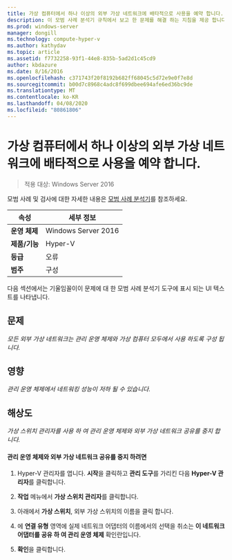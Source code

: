 ```yaml
---
title: 가상 컴퓨터에서 하나 이상의 외부 가상 네트워크에 배타적으로 사용을 예약 합니다.
description: 이 모범 사례 분석기 규칙에서 보고 한 문제를 해결 하는 지침을 제공 합니다.
ms.prod: windows-server
manager: dongill
ms.technology: compute-hyper-v
ms.author: kathydav
ms.topic: article
ms.assetid: f7732258-93f1-44e8-835b-5ad2d1c45cd9
author: kbdazure
ms.date: 8/16/2016
ms.openlocfilehash: c371743f20f8192b682ff68045c5d72e9e0f7e8d
ms.sourcegitcommit: b00d7c8968c4adc8f699dbee694afe6ed36bc9de
ms.translationtype: MT
ms.contentlocale: ko-KR
ms.lasthandoff: 04/08/2020
ms.locfileid: "80861806"
---
```

# <a name="reserve-one-or-more-external-virtual-networks-for-exclusive-use-by-virtual-machines"></a>가상 컴퓨터에서 하나 이상의 외부 가상 네트워크에 배타적으로 사용을 예약 합니다.

>적용 대상: Windows Server 2016

모범 사례 및 검사에 대한 자세한 내용은 [모범 사례 분석기](https://go.microsoft.com/fwlink/?LinkId=122786)를 참조하세요.  
  
|속성|세부 정보|  
|-|-|  
|**운영 체제**|Windows Server 2016|  
|**제품/기능**|Hyper-V|  
|**등급**|오류|  
|**범주**|구성|  
  
다음 섹션에서는 기울임꼴이이 문제에 대 한 모범 사례 분석기 도구에 표시 되는 UI 텍스트를 나타냅니다.  
  
## <a name="issue"></a>문제  
  
*모든 외부 가상 네트워크는 관리 운영 체제와 가상 컴퓨터 모두에서 사용 하도록 구성 됩니다.*  
  
## <a name="impact"></a>영향  
  
*관리 운영 체제에서 네트워킹 성능이 저하 될 수 있습니다.*  
  
## <a name="resolution"></a>해상도  
  
*가상 스위치 관리자를 사용 하 여 관리 운영 체제와 외부 가상 네트워크 공유를 중지 합니다.*  
  
#### <a name="to-stop-sharing-the-external-virtual-network-with-the-management-operating-system"></a>관리 운영 체제와 외부 가상 네트워크 공유를 중지 하려면  
  
1.  Hyper-V 관리자를 엽니다. **시작**을 클릭하고 **관리 도구**를 가리킨 다음 **Hyper-V 관리자**를 클릭합니다.  
  
2.  **작업** 메뉴에서 **가상 스위치 관리자**를 클릭합니다.  
  
3.  아래에서 **가상 스위치**, 외부 가상 스위치의 이름을 클릭 합니다.  
  
4.  에 **연결 유형** 영역에 실제 네트워크 어댑터의 이름에서의 선택을 취소는 **이 네트워크 어댑터를 공유 하 여 관리 운영 체제** 확인란입니다.  
  
5.  **확인**을 클릭합니다.  
  


